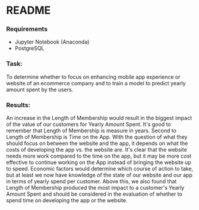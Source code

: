 # README

### Requirements
* Jupyter Notebook (Anaconda)
* PostgreSQL

### Task: 
To determine whether to focus on enhancing mobile app experience or website of an ecommerce company and to train a model to predict yearly amount spent by the users.

### Results:
An increase in the Length of Membership would result in the biggest impact of the value of our customers for Yearly Amount Spent. It's good to remember that Length of Membership is measure in years. Second to Length of Membership is Time on the App. With the question of what they should focus on between the website and the app, it depends on what the costs of developing the app vs. the website are. It's clear that the website needs more work compared to the time on the app, but it may be more cost effective to continue working on the App instead of bringing the website up to speed. Economic factors would determine which course of action to take, but at least we now have knowledge of the state of our website and our app in terms of yearly spend per customer. Above this, we also found that Length of Membership produced the most impact to a customer's Yearly Amount Spent and should be considered in the evaluation of whether to spend time on developing the app or the website. 
